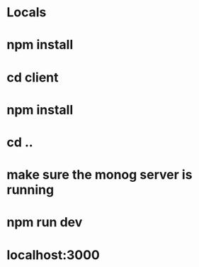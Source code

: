 # Locals
# npm install
# cd client
# npm install
# cd ..
# make sure the monog server is running
# npm run dev
# localhost:3000